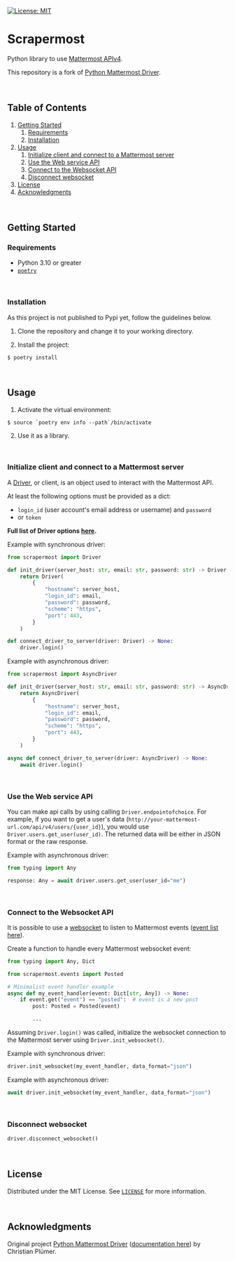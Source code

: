 [![License: MIT](https://img.shields.io/badge/License-MIT-yellow.svg)](https://opensource.org/licenses/MIT)

# Scrapermost

Python library to use [Mattermost APIv4](https://api.mattermost.com/).

This repository is a fork of [Python Mattermost Driver](https://github.com/Vaelor/python-mattermost-driver).

<br />

## Table of Contents

1. [Getting Started](#getting-started)
   1. [Requirements](#requirements)
   2. [Installation](#installation)
2. [Usage](#usage)
   1. [Initialize client and connect to a Mattermost server](#initialize-client-and-connect-to-a-mattermost-server)
   2. [Use the Web service API](#use-the-web-service-api)
   3. [Connect to the Websocket API](#connect-to-the-websocket-api)
   4. [Disconnect websocket](#disconnect-websocket)
3. [License](#license)
4. [Acknowledgments](#acknowledgments)

<br />

## Getting Started

### Requirements

- Python 3.10 or greater
- [`poetry`](https://python-poetry.org/)

<br />

### Installation

As this project is not published to Pypi yet, follow the guidelines below.

1. Clone the repository and change it to your working directory.

2. Install the project:

```console
$ poetry install
```

<br />

## Usage

1. Activate the virtual environment:

```console
$ source `poetry env info --path`/bin/activate
```

2. Use it as a library.

<br />

### Initialize client and connect to a Mattermost server

A [Driver](https://api.mattermost.com/#tag/drivers), or client, is an object used to interact with the Mattermost API.

At least the following options must be provided as a dict:

- `login_id` (user account's email address or username) and `password`
- or `token`

**Full list of Driver options [here](scrapermost/driver/options.py).**

Example with synchronous driver:

```python
from scrapermost import Driver

def init_driver(server_host: str, email: str, password: str) -> Driver:
    return Driver(
        {
            "hostname": server_host,
            "login_id": email,
            "password": password,
            "scheme": "https",
            "port": 443,
        }
    )

def connect_driver_to_server(driver: Driver) -> None:
    driver.login()
```

Example with asynchronous driver:

```python
from scrapermost import AsyncDriver

def init_driver(server_host: str, email: str, password: str) -> AsyncDriver:
    return AsyncDriver(
        {
            "hostname": server_host,
            "login_id": email,
            "password": password,
            "scheme": "https",
            "port": 443,
        }
    )

async def connect_driver_to_server(driver: AsyncDriver) -> None:
    await driver.login()
```

<br />

### Use the Web service API

You can make api calls by using calling `Driver.endpointofchoice`. For example, if you want to get a user's data (`http://your-mattermost-url.com/api/v4/users/{user_id}`), you would use `Driver.users.get_user(user_id)`. The returned data will be either in JSON format or the raw response.

Example with asynchronous driver:

```python
from typing import Any

response: Any = await driver.users.get_user(user_id="me")
```

<br />

### Connect to the Websocket API

It is possible to use a [websocket](scrapermost/driver/websocket.py) to listen to Mattermost events ([event list here](https://api.mattermost.com/#tag/WebSocket)).

Create a function to handle every Mattermost websocket event:

```python
from typing import Any, Dict

from scrapermost.events import Posted

# Minimalist event handler example
async def my_event_handler(event: Dict[str, Any]) -> None:
    if event.get("event") == "posted":  # event is a new post
        post: Posted = Posted(event)

        ...
```

Assuming `Driver.login()` was called, initialize the websocket connection to the Mattermost server using `Driver.init_websocket()`.

Example with synchronous driver:

```python
driver.init_websocket(my_event_handler, data_format="json")
```

Example with asynchronous driver:

```python
await driver.init_websocket(my_event_handler, data_format="json")
```

<br />

### Disconnect websocket

```python
driver.disconnect_websocket()
```

<br />

## License

Distributed under the MIT License. See [`LICENSE`](LICENSE) for more information.

<br />

## Acknowledgments

Original project [Python Mattermost Driver](https://github.com/Vaelor/python-mattermost-driver) ([documentation here](https://vaelor.github.io/python-mattermost-driver/)) by Christian Plümer.
